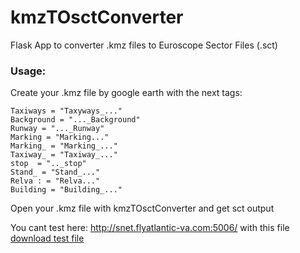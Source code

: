 # kmzTOsctConverter
Flask App to converter .kmz files to Euroscope Sector Files (.sct)

### Usage:
  Create your .kmz file by google earth with the next tags:
  
    Taxiways = "Taxyways_..."
    Background = "..._Background"
    Runway = "..._Runway"
    Marking = "Marking..."
    Marking_ = "Marking_..."
    Taxiway_ = "Taxiway_..."
    stop  = ".._stop"
    Stand_ = "Stand_..."
    Relva : = "Relva..."
    Building = "Building_..."
    
  Open your .kmz file with kmzTOsctConverter and get sct output
  
  You cant test here:
    http://snet.flyatlantic-va.com:5006/ with this file [download test file](https://drive.google.com/file/d/1fakDSaySurTkQCjFOuvePtigK91txBip/view?usp=drivesdk)
